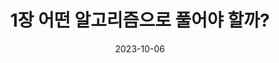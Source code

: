 ---
title: "1장 어떤 알고리즘으로 풀어야 할까?"
excerpt: "코딩 테스트와 관련된 학습을 시작하기 전에 반드시 알아야 할 2가지 스킬인 시간 복잡도와 디버깅을 알아본다."

wirter: Myeongwoo Yoon
categories:
  - Do it! 알고리즘 코딩테스트 C++
tags:
  - Algorithm

toc: true
toc_sticky: true
 
date: 2023-10-06
last_modified_at: 2023-10-06
---